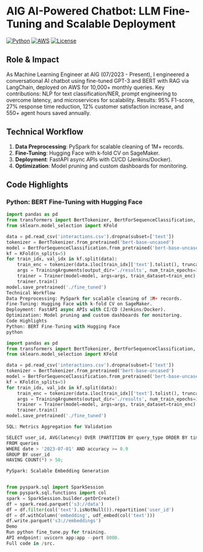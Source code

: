 # AIG AI-Powered Chatbot: LLM Fine-Tuning and Scalable Deployment

[![Python](https://img.shields.io/badge/Python-3.10+-blue?logo=python)](https://www.python.org)
[![AWS](https://img.shields.io/badge/AWS-SageMaker-orange?logo=amazon-aws)](https://aws.amazon.com/sagemaker/)
[![License](https://img.shields.io/badge/License-MIT-green)](LICENSE)

## Role & Impact
As Machine Learning Engineer at AIG (07/2023 - Present), I engineered a conversational AI chatbot using fine-tuned GPT-3 and BERT with RAG via LangChain, deployed on AWS for 10,000+ monthly queries. Key contributions: NLP for text classification/NER, prompt engineering to overcome latency, and microservices for scalability. Results: 95% F1-score, 27% response time reduction, 12% customer satisfaction increase, and 550+ agent hours saved annually.



## Technical Workflow
1. **Data Preprocessing**: PySpark for scalable cleaning of 1M+ records.
2. **Fine-Tuning**: Hugging Face with k-fold CV on SageMaker.
3. **Deployment**: FastAPI async APIs with CI/CD (Jenkins/Docker).
4. **Optimization**: Model pruning and custom dashboards for monitoring.

## Code Highlights

### Python: BERT Fine-Tuning with Hugging Face
```python
import pandas as pd
from transformers import BertTokenizer, BertForSequenceClassification, Trainer, TrainingArguments
from sklearn.model_selection import KFold

data = pd.read_csv('interactions.csv').dropna(subset=['text'])
tokenizer = BertTokenizer.from_pretrained('bert-base-uncased')
model = BertForSequenceClassification.from_pretrained('bert-base-uncased', num_labels=3)
kf = KFold(n_splits=5)
for train_idx, val_idx in kf.split(data):
    train_enc = tokenizer(data.iloc[train_idx]['text'].tolist(), truncation=True, padding=True, return_tensors='pt')
    args = TrainingArguments(output_dir='./results', num_train_epochs=3, learning_rate=2e-5)
    trainer = Trainer(model=model, args=args, train_dataset=train_enc)
    trainer.train()
model.save_pretrained('./fine_tuned')
Technical Workflow
Data Preprocessing: PySpark for scalable cleaning of 1M+ records.
Fine-Tuning: Hugging Face with k-fold CV on SageMaker.
Deployment: FastAPI async APIs with CI/CD (Jenkins/Docker).
Optimization: Model pruning and custom dashboards for monitoring.
Code Highlights
Python: BERT Fine-Tuning with Hugging Face
python

import pandas as pd
from transformers import BertTokenizer, BertForSequenceClassification, Trainer, TrainingArguments
from sklearn.model_selection import KFold

data = pd.read_csv('interactions.csv').dropna(subset=['text'])
tokenizer = BertTokenizer.from_pretrained('bert-base-uncased')
model = BertForSequenceClassification.from_pretrained('bert-base-uncased', num_labels=3)
kf = KFold(n_splits=5)
for train_idx, val_idx in kf.split(data):
    train_enc = tokenizer(data.iloc[train_idx]['text'].tolist(), truncation=True, padding=True, return_tensors='pt')
    args = TrainingArguments(output_dir='./results', num_train_epochs=3, learning_rate=2e-5)
    trainer = Trainer(model=model, args=args, train_dataset=train_enc)
    trainer.train()
model.save_pretrained('./fine_tuned')

SQL: Metrics Aggregation for Validation

SELECT user_id, AVG(latency) OVER (PARTITION BY query_type ORDER BY timestamp) AS rolling_avg
FROM queries
WHERE date > '2023-07-01' AND accuracy >= 0.9
GROUP BY user_id
HAVING COUNT(*) > 50;

PySpark: Scalable Embedding Generation


from pyspark.sql import SparkSession
from pyspark.sql.functions import col
spark = SparkSession.builder.getOrCreate()
df = spark.read.parquet('s3://data')
df = df.filter(col('text').isNotNull()).repartition('user_id')
df = df.withColumn('embedding', udf_embed(col('text')))
df.write.parquet('s3://embeddings')
Demo
Run python fine_tune.py for training.
API endpoint: uvicorn app:app --port 8000.
Full code in /src.
